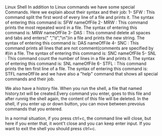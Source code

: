 Linux Shell
In addition to Linux commands we have some special Commands. Here we explain about their syntax and their job:
1- SFW : This command split the first word of every line of a file and prints it. The syntax of entering this command is: SFW nameOfFile
2- MRW : This command prints the most repeated word in a file. The syntax of entering this command is: MRW nameOfFile
3- DAS : This command delete all spaces and tabs and enters(" ","\t","\n")in a file and prints the new string. The syntax of entering this command is: DAS nameOfFile
4- SNC : This command prints all lines that are not comment(comments are specified by #)in a file. The syntax of entering this command is: SNC nameOfFile
5- SNL : This command count the number of lines in a file and prints it. The syntax of entering this command is: SNL nameOfFile
6- STFL : This command prints the ten first line of a file. The syntax of entering this command is: STFL nameOfFile
and we have also a "help" command that shows all special commands and their job.

We also have a history file. When you run the shell, a file that named history.txt will be created.Every command you enter, goes to this file and after runnig the shell again,
the content of this file will be deleted. In the shell, if you enter up or down button, you can move between prevoius commands that you entered.

In a normal situation, if you press ctrl+c, the command line will close, but here if you enter that, it wont't close and you can keep enter input.
If you want to exit the shell you should press ctrl+c.

